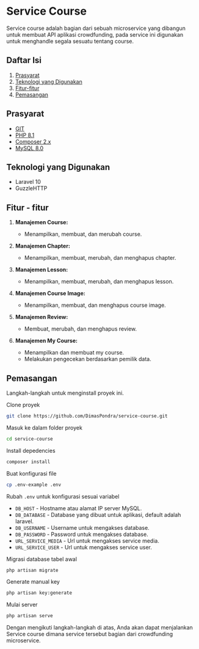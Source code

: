 # Service Course
Service course adalah bagian dari sebuah microservice yang dibangun untuk membuat API aplikasi crowdfunding, pada service ini digunakan untuk menghandle segala sesuatu tentang course.

## Daftar Isi
1. [Prasyarat](#prasyarat)
2. [Teknologi yang Digunakan](#teknologi-yang-digunakan)
3. [Fitur-fitur](#fitur---fitur)
4. [Pemasangan](#pemasangan)

## Prasyarat
- [GIT](https://www.git-scm.com/downloads)
- [PHP 8.1](https://www.php.net/downloads.php)
- [Composer 2.x](https://getcomposer.org/download/)
- [MySQL 8.0](https://dev.mysql.com/downloads/installer/)

## Teknologi yang Digunakan
- Laravel 10
- GuzzleHTTP

## Fitur - fitur
1. **Manajemen Course:**
    - Menampilkan, membuat, dan merubah course.

2. **Manajemen Chapter:**
    - Menampilkan, membuat, merubah, dan menghapus chapter.

3. **Manajemen Lesson:**
    - Menampilkan, membuat, merubah, dan menghapus lesson.

4. **Manajemen Course Image:**
    - Menampilkan, membuat, dan menghapus course image.

5. **Manajemen Review:**
    - Membuat, merubah, dan menghapus review.

6. **Manajemen My Course:**
    - Menampilkan dan membuat my course.
    - Melakukan pengecekan berdasarkan pemilik data.

## Pemasangan
Langkah-langkah untuk menginstall proyek ini.

Clone proyek
```bash
git clone https://github.com/DimasPondra/service-course.git
```

Masuk ke dalam folder proyek
```bash
cd service-course
```

Install depedencies
```bash
composer install
```

Buat konfigurasi file
```bash
cp .env-example .env
```

Rubah `.env` untuk konfigurasi sesuai variabel
- `DB_HOST` - Hostname atau alamat IP server MySQL.
- `DB_DATABASE` - Database yang dibuat untuk aplikasi, default adalah laravel.
- `DB_USERNAME` - Username untuk mengakses database.
- `DB_PASSWORD` - Password untuk mengakses database.
- `URL_SERVICE_MEDIA` - Url untuk mengakses service media.
- `URL_SERVICE_USER` - Url untuk mengakses service user.

Migrasi database tabel awal
```bash
php artisan migrate
```

Generate manual key
```bash
php artisan key:generate
```

Mulai server
```bash
php artisan serve
```

Dengan mengikuti langkah-langkah di atas, Anda akan dapat menjalankan Service course dimana service tersebut bagian dari crowdfunding microservice.
